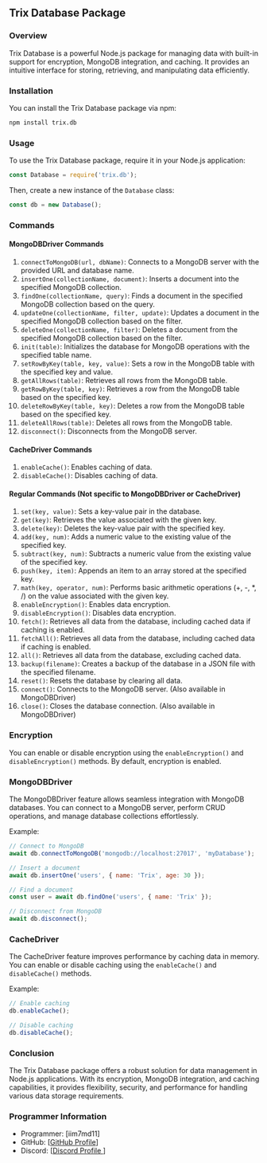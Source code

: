 ## Trix Database Package

### Overview
Trix Database is a powerful Node.js package for managing data with built-in support for encryption, MongoDB integration, and caching. It provides an intuitive interface for storing, retrieving, and manipulating data efficiently.

### Installation
You can install the Trix Database package via npm:

```bash
npm install trix.db
```

### Usage
To use the Trix Database package, require it in your Node.js application:

```javascript
const Database = require('trix.db');
```

Then, create a new instance of the `Database` class:

```javascript
const db = new Database();
```

### Commands

#### MongoDBDriver Commands

1. `connectToMongoDB(url, dbName)`: Connects to a MongoDB server with the provided URL and database name.
2. `insertOne(collectionName, document)`: Inserts a document into the specified MongoDB collection.
3. `findOne(collectionName, query)`: Finds a document in the specified MongoDB collection based on the query.
4. `updateOne(collectionName, filter, update)`: Updates a document in the specified MongoDB collection based on the filter.
5. `deleteOne(collectionName, filter)`: Deletes a document from the specified MongoDB collection based on the filter.
6. `init(table)`: Initializes the database for MongoDB operations with the specified table name.
7. `setRowByKey(table, key, value)`: Sets a row in the MongoDB table with the specified key and value.
8. `getAllRows(table)`: Retrieves all rows from the MongoDB table.
9. `getRowByKey(table, key)`: Retrieves a row from the MongoDB table based on the specified key.
10. `deleteRowByKey(table, key)`: Deletes a row from the MongoDB table based on the specified key.
11. `deleteAllRows(table)`: Deletes all rows from the MongoDB table.
12. `disconnect()`: Disconnects from the MongoDB server.

#### CacheDriver Commands

1. `enableCache()`: Enables caching of data.
2. `disableCache()`: Disables caching of data.

#### Regular Commands (Not specific to MongoDBDriver or CacheDriver)

1. `set(key, value)`: Sets a key-value pair in the database.
2. `get(key)`: Retrieves the value associated with the given key.
3. `delete(key)`: Deletes the key-value pair with the specified key.
4. `add(key, num)`: Adds a numeric value to the existing value of the specified key.
5. `subtract(key, num)`: Subtracts a numeric value from the existing value of the specified key.
6. `push(key, item)`: Appends an item to an array stored at the specified key.
7. `math(key, operator, num)`: Performs basic arithmetic operations (+, -, *, /) on the value associated with the given key.
8. `enableEncryption()`: Enables data encryption.
9. `disableEncryption()`: Disables data encryption.
10. `fetch()`: Retrieves all data from the database, including cached data if caching is enabled.
11. `fetchAll()`: Retrieves all data from the database, including cached data if caching is enabled.
12. `all()`: Retrieves all data from the database, excluding cached data.
13. `backup(filename)`: Creates a backup of the database in a JSON file with the specified filename.
14. `reset()`: Resets the database by clearing all data.
15. `connect()`: Connects to the MongoDB server. (Also available in MongoDBDriver)
16. `close()`: Closes the database connection. (Also available in MongoDBDriver)

### Encryption
You can enable or disable encryption using the `enableEncryption()` and `disableEncryption()` methods. By default, encryption is enabled.

### MongoDBDriver
The MongoDBDriver feature allows seamless integration with MongoDB databases. You can connect to a MongoDB server, perform CRUD operations, and manage database collections effortlessly.

Example:

```javascript
// Connect to MongoDB
await db.connectToMongoDB('mongodb://localhost:27017', 'myDatabase');

// Insert a document
await db.insertOne('users', { name: 'Trix', age: 30 });

// Find a document
const user = await db.findOne('users', { name: 'Trix' });

// Disconnect from MongoDB
await db.disconnect();
```

### CacheDriver
The CacheDriver feature improves performance by caching data in memory. You can enable or disable caching using the `enableCache()` and `disableCache()` methods.

Example:

```javascript
// Enable caching
db.enableCache();

// Disable caching
db.disableCache();
```

### Conclusion
The Trix Database package offers a robust solution for data management in Node.js applications. With its encryption, MongoDB integration, and caching capabilities, it provides flexibility, security, and performance for handling various data storage requirements.

### Programmer Information
- Programmer: [iim7md11]
- GitHub: [[GitHub Profile](https://github.com/iim7md11)]
- Discord: [[Discord Profile ](https://discord.com/users/1091118468155314306)]
